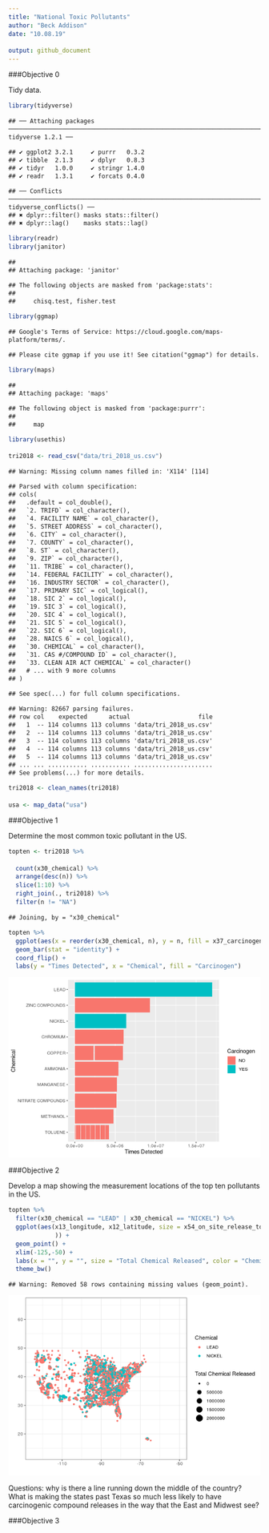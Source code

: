 ```yaml
---
title: "National Toxic Pollutants"
author: "Beck Addison"
date: "10.08.19"

output: github_document
---
```


###Objective 0

Tidy data.


```r
library(tidyverse)
```

```
## ── Attaching packages ──────────────────────────────────────────────────────────────────────── tidyverse 1.2.1 ──
```

```
## ✔ ggplot2 3.2.1     ✔ purrr   0.3.2
## ✔ tibble  2.1.3     ✔ dplyr   0.8.3
## ✔ tidyr   1.0.0     ✔ stringr 1.4.0
## ✔ readr   1.3.1     ✔ forcats 0.4.0
```

```
## ── Conflicts ─────────────────────────────────────────────────────────────────────────── tidyverse_conflicts() ──
## ✖ dplyr::filter() masks stats::filter()
## ✖ dplyr::lag()    masks stats::lag()
```

```r
library(readr)
library(janitor)
```

```
## 
## Attaching package: 'janitor'
```

```
## The following objects are masked from 'package:stats':
## 
##     chisq.test, fisher.test
```

```r
library(ggmap)
```

```
## Google's Terms of Service: https://cloud.google.com/maps-platform/terms/.
```

```
## Please cite ggmap if you use it! See citation("ggmap") for details.
```

```r
library(maps)
```

```
## 
## Attaching package: 'maps'
```

```
## The following object is masked from 'package:purrr':
## 
##     map
```

```r
library(usethis)

tri2018 <- read_csv("data/tri_2018_us.csv")
```

```
## Warning: Missing column names filled in: 'X114' [114]
```

```
## Parsed with column specification:
## cols(
##   .default = col_double(),
##   `2. TRIFD` = col_character(),
##   `4. FACILITY NAME` = col_character(),
##   `5. STREET ADDRESS` = col_character(),
##   `6. CITY` = col_character(),
##   `7. COUNTY` = col_character(),
##   `8. ST` = col_character(),
##   `9. ZIP` = col_character(),
##   `11. TRIBE` = col_character(),
##   `14. FEDERAL FACILITY` = col_character(),
##   `16. INDUSTRY SECTOR` = col_character(),
##   `17. PRIMARY SIC` = col_logical(),
##   `18. SIC 2` = col_logical(),
##   `19. SIC 3` = col_logical(),
##   `20. SIC 4` = col_logical(),
##   `21. SIC 5` = col_logical(),
##   `22. SIC 6` = col_logical(),
##   `28. NAICS 6` = col_logical(),
##   `30. CHEMICAL` = col_character(),
##   `31. CAS #/COMPOUND ID` = col_character(),
##   `33. CLEAN AIR ACT CHEMICAL` = col_character()
##   # ... with 9 more columns
## )
```

```
## See spec(...) for full column specifications.
```

```
## Warning: 82667 parsing failures.
## row col    expected      actual                   file
##   1  -- 114 columns 113 columns 'data/tri_2018_us.csv'
##   2  -- 114 columns 113 columns 'data/tri_2018_us.csv'
##   3  -- 114 columns 113 columns 'data/tri_2018_us.csv'
##   4  -- 114 columns 113 columns 'data/tri_2018_us.csv'
##   5  -- 114 columns 113 columns 'data/tri_2018_us.csv'
## ... ... ........... ........... ......................
## See problems(...) for more details.
```

```r
tri2018 <- clean_names(tri2018)

usa <- map_data("usa")
```
###Objective 1

Determine the most common toxic pollutant in the US.


```r
topten <- tri2018 %>%

  count(x30_chemical) %>%
  arrange(desc(n)) %>%
  slice(1:10) %>%
  right_join(., tri2018) %>%
  filter(n != "NA")
```

```
## Joining, by = "x30_chemical"
```

```r
topten %>%
  ggplot(aes(x = reorder(x30_chemical, n), y = n, fill = x37_carcinogen)) +
  geom_bar(stat = "identity") +
  coord_flip() +
  labs(y = "Times Detected", x = "Chemical", fill = "Carcinogen")
```

![](national-toxic-pollutants_files/figure-gfm/count-toxins-1.png)<!-- -->

###Objective 2

Develop a map showing the measurement locations of the top ten pollutants in the US.


```r
topten %>%
  filter(x30_chemical == "LEAD" | x30_chemical == "NICKEL") %>%
  ggplot(aes(x13_longitude, x12_latitude, size = x54_on_site_release_total, color = x30_chemical
             )) +
  geom_point() +
  xlim(-125,-50) +
  labs(x = "", y = "", size = "Total Chemical Released", color = "Chemical") +
  theme_bw()
```

```
## Warning: Removed 58 rows containing missing values (geom_point).
```

![](national-toxic-pollutants_files/figure-gfm/heat-map-top10-1.png)<!-- -->

Questions: why is there a line running down the middle of the country? What is making the states past Texas so much less likely to have carcinogenic compound releases in the way that the East and Midwest see?

###Objective 3



